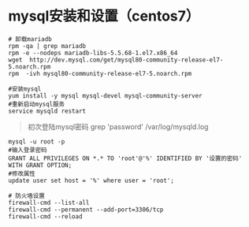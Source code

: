 # mysql安装和设置（centos7）

```shell
# 卸载mariadb
rpm -qa | grep mariadb
rpm -e --nodeps mariadb-libs-5.5.68-1.el7.x86_64
wget  http://dev.mysql.com/get/mysql80-community-release-el7-5.noarch.rpm
rpm  -ivh mysql80-community-release-el7-5.noarch.rpm

#安装mysql
yum install -y mysql mysql-devel mysql-community-server
#重新启动mysql服务
service mysqld restart
```

> 初次登陆mysql密码 grep 'password' /var/log/mysqld.log

```shell
mysql -u root -p
#输入登录密码
GRANT ALL PRIVILEGES ON *.* TO 'root'@'%' IDENTIFIED BY '设置的密码' WITH GRANT OPTION;
#修改属性
update user set host = '%' where user = 'root';
```

```shell
# 防火墙设置
firewall-cmd --list-all
firewall-cmd --permanent --add-port=3306/tcp
firewall-cmd --reload
```

